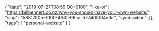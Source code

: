 {
  "date": "2019-07-27T08:59:00+0100",
  "like-of": "https://billbennett.co.nz/why-you-should-have-your-own-website/",
  "slug": "58817905-1000-4f60-96ca-d77405f04e3e",
  "syndication": [],
  "tags": [
    "personal-website"
  ]
}
